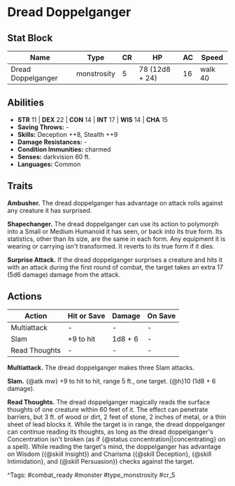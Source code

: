 # Dread Doppelganger

## Stat Block

| Name | Type | CR | HP | AC | Speed |
|------|------|----|----|----|-------|
| Dread Doppelganger | monstrosity | 5 | 78 (12d8 + 24) | 16 | walk 40 |

## Abilities

- **STR** 11 | **DEX** 22 | **CON** 14 | **INT** 17 | **WIS** 14 | **CHA** 15
- **Saving Throws:** -  
- **Skills:** Deception ++8, Stealth ++9  
- **Damage Resistances:** -  
- **Condition Immunities:** charmed  
- **Senses:** darkvision 60 ft.  
- **Languages:** Common

## Traits

**Ambusher.** The dread doppelganger has advantage on attack rolls against any creature it has surprised.

**Shapechanger.** The dread doppelganger can use its action to polymorph into a Small or Medium Humanoid it has seen, or back into its true form. Its statistics, other than its size, are the same in each form. Any equipment it is wearing or carrying isn't transformed. It reverts to its true form if it dies.

**Surprise Attack.** If the dread doppelganger surprises a creature and hits it with an attack during the first round of combat, the target takes an extra 17 (5d6 damage) damage from the attack.


## Actions

| Action | Hit or Save | Damage | On Save |
|--------|--------------|--------|----------|
| Multiattack | - | - | - |
| Slam | +9 to hit | 1d8 + 6 | - |
| Read Thoughts | - | - | - |

**Multiattack.** The dread doppelganger makes three Slam attacks.

**Slam.** {@atk mw} +9 to hit to hit, range 5 ft., one target. {@h}10 (1d8 + 6 damage).

**Read Thoughts.** The dread doppelganger magically reads the surface thoughts of one creature within 60 feet of it. The effect can penetrate barriers, but 3 ft. of wood or dirt, 2 feet of stone, 2 inches of metal, or a thin sheet of lead blocks it. While the target is in range, the dread doppelganger can continue reading its thoughts, as long as the dread doppelganger's Concentration isn't broken (as if {@status concentration||concentrating} on a spell). While reading the target's mind, the doppelganger has advantage on Wisdom ({@skill Insight}) and Charisma ({@skill Deception}, {@skill Intimidation}, and {@skill Persuasion}) checks against the target.


^Tags: #combat_ready #monster #type_monstrosity #cr_5